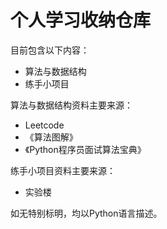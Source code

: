 # 个人学习收纳仓库

目前包含以下内容：

- 算法与数据结构
- 练手小项目

算法与数据结构资料主要来源：

- Leetcode
- 《算法图解》
- 《Python程序员面试算法宝典》

练手小项目资料主要来源：

- 实验楼

如无特别标明，均以Python语言描述。
